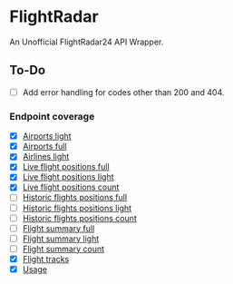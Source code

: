# FlightRadar

An Unofficial FlightRadar24 API Wrapper.

## To-Do

- [ ] Add error handling for codes other than 200 and 404.

### Endpoint coverage

- [x] [Airports light](https://fr24api.flightradar24.com/docs/endpoints/overview#airports-light)
- [x] [Airports full](https://fr24api.flightradar24.com/docs/endpoints/overview#airports-full)
- [x] [Airlines light](https://fr24api.flightradar24.com/docs/endpoints/overview#airlines-light)
- [x] [Live flight positions full](https://fr24api.flightradar24.com/docs/endpoints/overview#live-flight-positions-full)
- [x] [Live flight positions light](https://fr24api.flightradar24.com/docs/endpoints/overview#live-flight-positions-light)
- [x] [Live flight positions count](https://fr24api.flightradar24.com/docs/endpoints/overview#live-flight-positions-count)
- [ ] [Historic flights positions full](https://fr24api.flightradar24.com/docs/endpoints/overview#historic-flight-positions-full)
- [ ] [Historic flights positions light](https://fr24api.flightradar24.com/docs/endpoints/overview#historic-flight-positions-light)
- [ ] [Historic flights positions count](https://fr24api.flightradar24.com/docs/endpoints/overview#historic-flight-positions-count)
- [ ] [Flight summary full](https://fr24api.flightradar24.com/docs/endpoints/overview#flight-summary-full)
- [ ] [Flight summary light](https://fr24api.flightradar24.com/docs/endpoints/overview#flight-summary-light)
- [ ] [Flight summary count](https://fr24api.flightradar24.com/docs/endpoints/overview#flight-summary-count)
- [x] [Flight tracks](https://fr24api.flightradar24.com/docs/endpoints/overview#flight-tracks)
- [x] [Usage](https://fr24api.flightradar24.com/docs/endpoints/overview#usage)